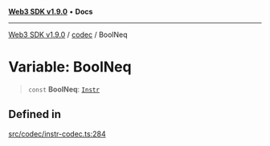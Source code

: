 [**Web3 SDK v1.9.0**](../../../README.md) • **Docs**

***

[Web3 SDK v1.9.0](../../../globals.md) / [codec](../README.md) / BoolNeq

# Variable: BoolNeq

> `const` **BoolNeq**: [`Instr`](../type-aliases/Instr.md)

## Defined in

[src/codec/instr-codec.ts:284](https://github.com/Mystic-Nayy/alephium-web3/blob/ee41f5e0e7d7fb0b155fe62f05b2ac03772895ca/packages/web3/src/codec/instr-codec.ts#L284)
